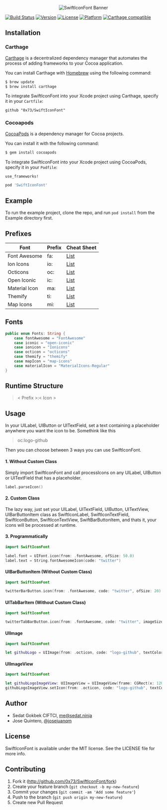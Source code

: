 <p align="center"><img src="https://raw.githubusercontent.com/0x73/SwiftIconFont/master/Assets/logo.png" alt="SwiftIconFont Banner"></p>

[![Build Status](https://travis-ci.org/0x73/SwiftIconFont.svg)](https://travis-ci.org/0x73/SwiftIconFont)
[![Version](https://img.shields.io/cocoapods/v/SwiftIconFont.svg?style=flat)](http://cocoapods.org/pods/SwiftIconFont)
[![License](https://img.shields.io/cocoapods/l/SwiftIconFont.svg?style=flat)](http://cocoapods.org/pods/SwiftIconFont)
[![Platform](https://img.shields.io/badge/Platforms-iOS%20%7C%20tvOS-green.svg)](http://cocoapods.org/pods/SwiftIconFont)
[![Carthage compatible](https://img.shields.io/badge/Carthage-compatible-4BC51D.svg?style=flat)](https://github.com/Carthage/Carthage)

## Installation

### Carthage

[Carthage](https://github.com/Carthage/Carthage) is a decentralized dependency manager that automates the process of adding frameworks to your Cocoa application.

You can install Carthage with [Homebrew](http://brew.sh/) using the following command:

```bash
$ brew update
$ brew install carthage
```

To integrate SwiftIconFont into your Xcode project using Carthage, specify it in your `Cartfile`:

```ogdl
github "0x73/SwiftIconFont"
```

### Cocoapods

[CocoaPods](http://cocoapods.org) is a dependency manager for Cocoa projects.

You can install it with the following command:

```bash
$ gem install cocoapods
```

To integrate SwiftIconFont into your Xcode project using CocoaPods, specify it in your `Podfile`:

```ruby
use_frameworks!

pod 'SwiftIconFont'
```

## Example

To run the example project, clone the repo, and run `pod install` from the Example directory first.

## Prefixes

| Font         | Prefix | Cheat Sheet                               |
|--------------|--------|-------------------------------------------|
| Font Awesome | fa:    | [List](http://fontawesome.io/icons/) |
| Ion Icons    | io:    | [List](http://ionicons.com)               |
| Octicons     | oc:    | [List](https://octicons.github.com)       |
| Open Iconic  | ic:    | [List](https://useiconic.com/open/)       |
| Material Icon   | ma:    | [List](https://design.google.com/icons/)       |
| Themify   | ti:    | [List](https://themify.me/themify-icons)       |
| Map Icons   | mi:    | [List](http://map-icons.com)       |

## Fonts
````swift
public enum Fonts: String {
    case fontAwesome = "FontAwesome"
    case iconic = "open-iconic"
    case ionicon = "Ionicons"
    case octicon = "octicons"
    case themify = "themify"
    case mapIcon = "map-icons"
    case materialIcon = "MaterialIcons-Regular"
}
````

## Runtime Structure
> < Prefix >:< Icon >


## Usage

In your UILabel, UIButton or UITextField, set a text containing a placeholder anywhere you want the icon to be. Somethink like this

> oc:logo-github


Then you can choose between 3 ways you can use SwiftIconFont.

#### 1. Without Custom Class

Simply import SwiftIconFont and call processIcons on any UILabel, UIButton or UITextField that has a placeholder.

```swift
label.parseIcon()
```

#### 2. Custom Class

The lazy way, just set your UILabel, UITextField, UIButton, UITextView, UIBarButtonItem class as SwiftIconLabel, SwiftIconTextField, SwiftIconButton, SwiftIconTextView, SwiftBarButtonItem, and thats it, your icons will be processed at runtime.


#### 3. Programmatically

````swift
import SwiftIconFont

label.font = UIFont.icon(from: .fontAwesome, ofSize: 50.0)
label.text = String.fontAwesomeIcon(code: "twitter")
````


#### UIBarButtonItem (Without Custom Class)

````swift
import SwiftIconFont

twitterBarButton.icon(from: .fontAwesome, code: "twitter", ofSize: 20)
````

#### UITabBarItem (Without Custom Class)

````swift
import SwiftIconFont

twitterTabBarButton.icon(from: .fontAwesome, code: "twitter", imageSize: CGSizeMake(20, 20), ofSize: 20)
````

#### UIImage

````swift
import SwiftIconFont

let githubLogo = UIImage(from: .octicon, code: "logo-github", textColor: .black, backgroundColor: .clear, size: CGSize(width: 150, height: 50))
````

#### UIImageView

````swift
import SwiftIconFont

let githubLogoImageView: UIImageView = UIImageView(frame: CGRect(x: 120, y: self.view.frame.size.height - 130, width: 150, height: 50))
githubLogoImageView.setIcon(from: .octicon, code: "logo-github", textColor: .black, backgroundColor: .clear, size: nil)
````

## Author

* Sedat Gokbek CIFTCI, me@sedat.ninja
* Jose Quintero, [@josejuanqm](https://github.com/josejuanqm)

## License

SwiftIconFont is available under the MIT license. See the LICENSE file for more info.


## Contributing

1. Fork it (http://github.com/0x73/SwiftIconFont/fork)
2. Create your feature branch (`git checkout -b my-new-feature`)
3. Commit your changes (`git commit -am 'Add some feature'`)
4. Push to the branch (`git push origin my-new-feature`)
5. Create new Pull Request
